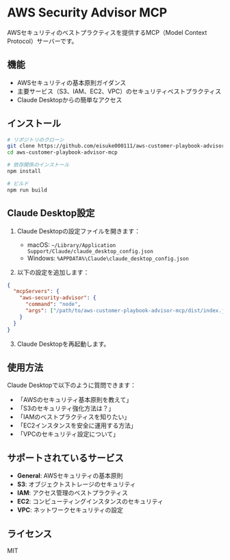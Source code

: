 # AWS Security Advisor MCP

AWSセキュリティのベストプラクティスを提供するMCP（Model Context Protocol）サーバーです。

## 機能

- AWSセキュリティの基本原則ガイダンス
- 主要サービス（S3、IAM、EC2、VPC）のセキュリティベストプラクティス
- Claude Desktopからの簡単なアクセス

## インストール

```bash
# リポジトリのクローン
git clone https://github.com/eisuke000111/aws-customer-playbook-advisor-mcp.git
cd aws-customer-playbook-advisor-mcp

# 依存関係のインストール
npm install

# ビルド
npm run build
```

## Claude Desktop設定

1. Claude Desktopの設定ファイルを開きます：
   - macOS: `~/Library/Application Support/Claude/claude_desktop_config.json`
   - Windows: `%APPDATA%\Claude\claude_desktop_config.json`

2. 以下の設定を追加します：

```json
{
  "mcpServers": {
    "aws-security-advisor": {
      "command": "node",
      "args": ["/path/to/aws-customer-playbook-advisor-mcp/dist/index.js"]
    }
  }
}
```

3. Claude Desktopを再起動します。

## 使用方法

Claude Desktopで以下のように質問できます：

- 「AWSのセキュリティ基本原則を教えて」
- 「S3のセキュリティ強化方法は？」
- 「IAMのベストプラクティスを知りたい」
- 「EC2インスタンスを安全に運用する方法」
- 「VPCのセキュリティ設定について」

## サポートされているサービス

- **General**: AWSセキュリティの基本原則
- **S3**: オブジェクトストレージのセキュリティ
- **IAM**: アクセス管理のベストプラクティス
- **EC2**: コンピューティングインスタンスのセキュリティ
- **VPC**: ネットワークセキュリティの設定

## ライセンス

MIT